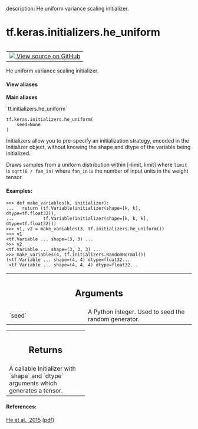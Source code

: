 description: He uniform variance scaling initializer.

<div itemscope itemtype="http://developers.google.com/ReferenceObject">
<meta itemprop="name" content="tf.keras.initializers.he_uniform" />
<meta itemprop="path" content="Stable" />
</div>

# tf.keras.initializers.he_uniform

<!-- Insert buttons and diff -->

<table class="tfo-notebook-buttons tfo-api nocontent" align="left">
<td>
  <a target="_blank" href="https://github.com/tensorflow/tensorflow/blob/r2.2/tensorflow/python/ops/init_ops_v2.py#L951-L988">
    <img src="https://www.tensorflow.org/images/GitHub-Mark-32px.png" />
    View source on GitHub
  </a>
</td>
</table>



He uniform variance scaling initializer.

<section class="expandable">
  <h4 class="showalways">View aliases</h4>
  <p>
<b>Main aliases</b>
<p>`tf.initializers.he_uniform`</p>
</p>
</section>

<pre class="devsite-click-to-copy prettyprint lang-py tfo-signature-link">
<code>tf.keras.initializers.he_uniform(
    seed=None
)
</code></pre>



<!-- Placeholder for "Used in" -->

Initializers allow you to pre-specify an initialization strategy, encoded in
the Initializer object, without knowing the shape and dtype of the variable
being initialized.

Draws samples from a uniform distribution within [-limit, limit] where `limit`
is `sqrt(6 / fan_in)` where `fan_in` is the number of input units in the
weight tensor.

#### Examples:



```
>>> def make_variables(k, initializer):
...   return (tf.Variable(initializer(shape=[k, k], dtype=tf.float32)),
...           tf.Variable(initializer(shape=[k, k, k], dtype=tf.float32)))
>>> v1, v2 = make_variables(3, tf.initializers.he_uniform())
>>> v1
<tf.Variable ... shape=(3, 3) ...
>>> v2
<tf.Variable ... shape=(3, 3, 3) ...
>>> make_variables(4, tf.initializers.RandomNormal())
(<tf.Variable ... shape=(4, 4) dtype=float32...
 <tf.Variable ... shape=(4, 4, 4) dtype=float32...
```

<!-- Tabular view -->
 <table class="responsive fixed orange">
<colgroup><col width="214px"><col></colgroup>
<tr><th colspan="2"><h2 class="add-link">Arguments</h2></th></tr>

<tr>
<td>
`seed`
</td>
<td>
A Python integer. Used to seed the random generator.
</td>
</tr>
</table>



<!-- Tabular view -->
 <table class="responsive fixed orange">
<colgroup><col width="214px"><col></colgroup>
<tr><th colspan="2"><h2 class="add-link">Returns</h2></th></tr>
<tr class="alt">
<td colspan="2">
A callable Initializer with `shape` and `dtype` arguments which generates a
tensor.
</td>
</tr>

</table>



#### References:

[He et al., 2015](https://www.cv-foundation.org/openaccess/content_iccv_2015/html/He_Delving_Deep_into_ICCV_2015_paper.html) 
([pdf](https://www.cv-foundation.org/openaccess/content_iccv_2015/papers/He_Delving_Deep_into_ICCV_2015_paper.pdf))

